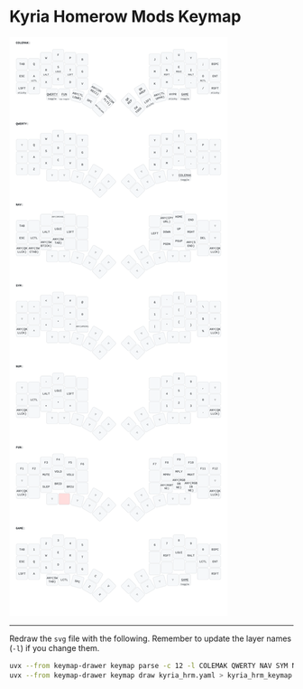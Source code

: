 # Kyria Homerow Mods Keymap

![kyria-generated-keymap](./kyria_hrm_keymap.svg)

---

Redraw the `svg` file with the following. Remember to update the layer names (`-l`) if you change them.

```bash
uvx --from keymap-drawer keymap parse -c 12 -l COLEMAK QWERTY NAV SYM NUM FUN GAME -q keymap.json > kyria_hrm_keymap.yaml
uvx --from keymap-drawer keymap draw kyria_hrm.yaml > kyria_hrm_keymap.svg
```

